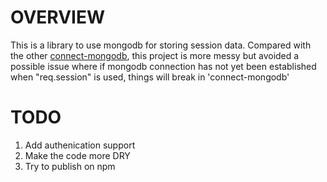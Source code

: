 OVERVIEW
========
This is a library to use mongodb for storing session data.
Compared with the other [connect-mongodb](https://github.com/masylum/connect-mongodb), 
this project is more messy but avoided a possible issue where if mongodb connection has not yet been established when "req.session" is used, things will break in 'connect-mongodb'


TODO
====
1. Add authenication support
2. Make the code more DRY
3. Try to publish on npm
